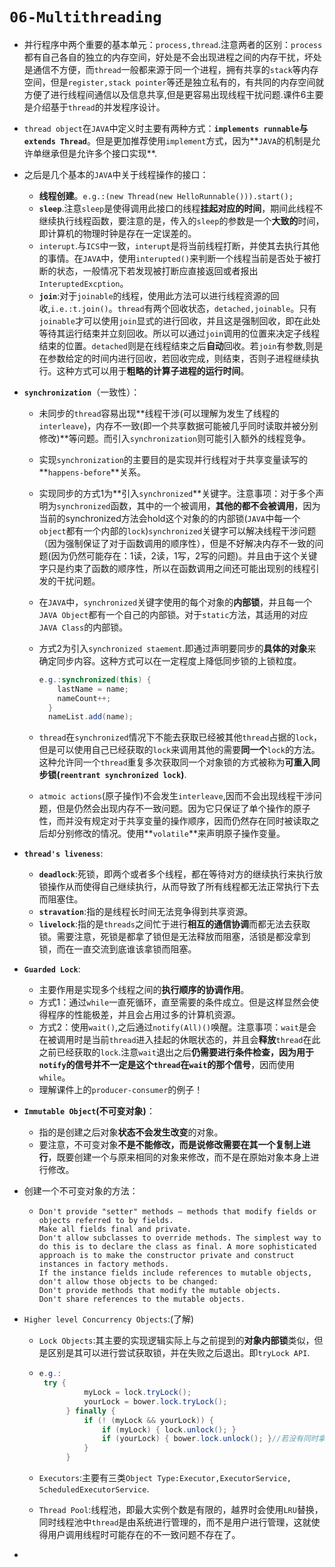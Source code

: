 # `06-Multithreading`

- 并行程序中两个重要的基本单元：`process,thread`.注意两者的区别：`process`都有自己各自的独立的内存空间，好处是不会出现进程之间的内存干扰，坏处是通信不方便，而`thread`一般都来源于同一个进程，拥有共享的`stack`等内存空间，但是`register,stack pointer`等还是独立私有的，有共同的内存空间就方便了进行线程间通信以及信息共享,但是更容易出现线程干扰问题.课件6主要是介绍基于`thread`的并发程序设计。

- `thread object`在`JAVA`中定义时主要有两种方式：**`implements runnable`与`extends Thread`**。但是更加推荐使用`implement`方式，因为**`JAVA`的机制是允许单继承但是允许多个接口实现**.

- 之后是几个基本的`JAVA`中关于线程操作的接口：

  - **线程创建**。`e.g.:(new Thread(new HelloRunnable())).start();`
  - **`sleep`**.注意`sleep`是使得调用此接口的线程**挂起对应的时间**，期间此线程不继续执行线程函数，要注意的是，传入的`sleep`的参数是一个**大致的**时间，即计算机的物理时钟是存在一定误差的。
  - `interupt`.与`ICS`中一致，`interupt`是将当前线程打断，并使其去执行其他的事情。在`JAVA`中，使用`interupted()`来判断一个线程当前是否处于被打断的状态，一般情况下若发现被打断应直接返回或者报出`InteruptedExcption`。
  - **`join`**:对于`joinable`的线程，使用此方法可以进行线程资源的回收,`i.e.:t.join()`。`thread`有两个回收状态，`detached,joinable`。只有`joinable`才可以使用`join`显式的进行回收，并且这是强制回收，即在此处等待其运行结束并立刻回收。所以可以通过`join`调用的位置来决定子线程结束的位置。`detached`则是在线程结束之后**自动**回收。若`join`有参数,则是在参数给定的时间内进行回收，若回收完成，则结束，否则子进程继续执行。这种方式可以用于**粗略的计算子进程的运行时间**。

- **`synchronization`**（一致性）：

  - 未同步的`thread`容易出现**线程干涉(可以理解为发生了线程的`interleave`)，内存不一致(即一个共享数据可能被几乎同时读取并被分别修改)**等问题。而引入`synchronization`则可能引入额外的线程竞争。

  - 实现`synchronization`的主要目的是实现并行线程对于共享变量读写的**`happens-before`**关系。

  - 实现同步的方式1为**引入`synchronized`**关键字。注意事项：对于多个声明为`synchronized`函数，其中的一个被调用，**其他的都不会被调用**，因为当前的synchronized方法会hold这个对象的的内部锁(`JAVA`中每一个`object`都有一个内部的`lock`)`synchronized`关键字可以解决线程干涉问题（因为强制保证了对于函数调用的顺序性），但是不好解决内存不一致的问题(因为仍然可能存在：1读，2读，1写，2写的问题)。并且由于这个关键字只是约束了函数的顺序性，所以在函数调用之间还可能出现别的线程引发的干扰问题。

  - 在`JAVA`中，`synchronized`关键字使用的每个对象的**内部锁**，并且每一个`JAVA Object`都有一个自己的内部锁。对于`static`方法，其适用的对应`JAVA Class`的内部锁。

  - 方式2为引入`synchronized staement`.即通过声明要同步的**具体的对象**来确定同步内容。这种方式可以在一定程度上降低同步锁的上锁粒度。

    ```java
    e.g.:synchronized(this) {
        lastName = name;
        nameCount++; 
      } 
      nameList.add(name); 
    ```

  - `thread`在`synchronized`情况下不能去获取已经被其他`thread`占据的`lock`，但是可以使用自己已经获取的`lock`来调用其他的需要**同一个**`lock`的方法。这种允许同一个`thread`重复多次获取同一个对象锁的方式被称为**可重入同步锁(`reentrant synchronized lock`)**.

  - `atmoic actions`(原子操作)不会发生`interleave`,因而不会出现线程干涉问题，但是仍然会出现内存不一致问题。因为它只保证了单个操作的原子性，而并没有规定对于共享变量的操作顺序，因而仍然存在同时被读取之后却分别修改的情况。使用**`volatile`**来声明原子操作变量。

- **`thread's liveness`**:

  - **`deadlock`**:死锁，即两个或者多个线程，都在等待对方的继续执行来执行放锁操作从而使得自己继续执行，从而导致了所有线程都无法正常执行下去而阻塞住。
  - **`stravation`**:指的是线程长时间无法竞争得到共享资源。
  - **`livelock`**:指的是`threads`之间忙于进行**相互的通信协调**而都无法去获取锁。需要注意，死锁是都拿了锁但是无法释放而阻塞，活锁是都没拿到锁，而在一直交流到底谁该拿锁而阻塞。

- **`Guarded Lock`**:

  - 主要作用是实现多个线程之间的**执行顺序的协调作用**。
  - 方式1：通过`while`一直死循环，直至需要的条件成立。但是这样显然会使得程序的性能极差，并且会占用过多的计算机资源。
  - 方式2：使用`wait()`,之后通过`notify(All)()`唤醒。注意事项：`wait`是会在被调用时是当前`thread`进入挂起的休眠状态的，并且会**释放**`thread`在此之前已经获取的`lock`.注意`wait`退出之后**仍需要进行条件检查，因为用于`notify`的信号并不一定是这个`thread`在`wait`的那个信号**，因而使用`while`。
  - 理解课件上的`producer-consumer`的例子！

- **`Immutable Object`(不可变对象)**：

  - 指的是创建之后对象**状态不会发生改变**的对象。
  - 要注意，不可变对象**不是不能修改，而是说修改需要在其一个复制上进行**，既要创建一个与原来相同的对象来修改，而不是在原始对象本身上进行修改。

- 创建一个不可变对象的方法：

  - ```
    Don't provide "setter" methods — methods that modify fields or objects referred to by fields.
    Make all fields final and private.
    Don't allow subclasses to override methods. The simplest way to do this is to declare the class as final. A more sophisticated approach is to make the constructor private and construct instances in factory methods.
    If the instance fields include references to mutable objects, don't allow those objects to be changed:
    Don't provide methods that modify the mutable objects.
    Don't share references to the mutable objects. 
    ```

- `Higher level Concurrency Objects`:(了解)

  - `Lock Objects`:其主要的实现逻辑实际上与之前提到的**对象内部锁**类似，但是区别是其可以进行尝试获取锁，并在失败之后退出。即`tryLock API`.

  - ```java
    e.g.:
     try {
              myLock = lock.tryLock(); 
              yourLock = bower.lock.tryLock(); 
          } finally {
              if (! (myLock && yourLock)) {
                  if (myLock) { lock.unlock(); } 
                  if (yourLock) { bower.lock.unlock(); }//若没有同时拿到两个lock，则确保当前thread不会占有任意一个lock
              } 
          }
    ```

  - `Executors`:主要有三类`Object Type:Executor,ExecutorService, ScheduledExecutorService`.

  - `Thread Pool`:线程池，即最大实例个数是有限的，越界时会使用`LRU`替换，同时线程池中`thread`是由系统进行管理的，而不是用户进行管理，这就使得用户调用线程时可能存在的不一致问题不存在了。

- 